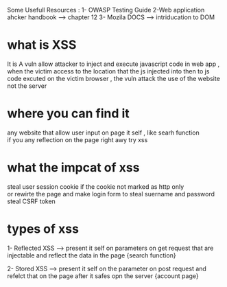 
Some Usefull Resources :
1- OWASP Testing Guide 
2-Web application ahcker handbook --> chapter 12 
3- Mozila DOCS  --> intriducation to DOM 


# what is XSS
It is A vuln allow attacker to inject and execute  javascript code in web app , when the victim access to the location that the js injected into 
then  to js code excuted on the victim browser , the vuln attack the use of the website not the server 
# where you can find it 
any website that allow user input  on page it self , like searh function  
if you any reflection on the page right awy try xss 
# what the impcat of xss
steal user session cookie if the cookie not marked as http only  
or rewirte the page and make login form to steal suername and password 
steal CSRF token 
# types of xss
1- Reflected XSS  --> present it self on parameters  on get request that are injectable and 
                      reflect the data in the page {search function}

2- Stored XSS --> present it self on the parameter on post request and refelct 
                  that on the page after it safes opn the server {account page}


